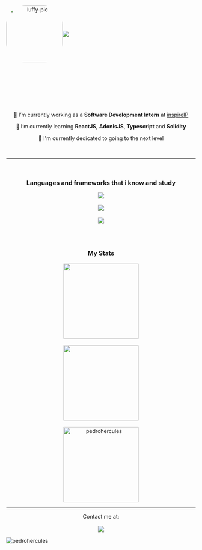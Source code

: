
<div width="1000" align="center" style="display: flex; margin-bottom: 100px;">
  <img alt="luffy-pic" height="150" style="border-radius:50px;" src="https://c.tenor.com/UTxKJNlZilwAAAAi/luffy-monkey-d-luffy.gif">
  <br>
  <br>
  <img align="center" style="align-self: center;" src="https://readme-typing-svg.herokuapp.com?font=JetBrains+Mono&size=28&color=FFFFFF&background=300A24&center=true&vCenter=true&width=800&height=70&lines=%3C+Hello+World+%2F%3E;%3C+I'm+Pedro+H%C3%A9rcules+%2F%3E;%3C+Aspiring+Full+Stack+Web+Developer+%2F%3E">
</div>
<br>
<div align="center">
  <p>🔭 I’m currently working as a <strong>Software Development Intern</strong> at  <a href="https://inspireip.io">inspireIP</a></p>
  <p>🌱 I’m currently learning <strong>ReactJS</strong>, <strong>AdonisJS</strong>, <strong>Typescript</strong> and <strong>Solidity</strong></p>
  <p>🚀 I'm currently dedicated to going to the next level</p>
</div>
<br>
<hr>
<br>
<div align="center" style="display: flex; flex-direction: column; justify-content: center; align-items: center;">
  <h3>Languages and frameworks that i know and study</h3>
  <div style="display: flex; flex-wrap: wrap;flex-direction: column; justify-content: center;">
    <img src="https://skillicons.dev/icons?i=html,css,sass,js,ts,python,solidity&theme=dark&perline=8" /><br>
    <img src="https://skillicons.dev/icons?i=react,vue,tailwind,nodejs,express,mysql,mongo&theme=dark&perline=8" /><br>
    <img src="https://skillicons.dev/icons?i=git,github,gitlab,aws,vercel,vscode&theme=dark&perline=8" />
   
    
  </div><br>
  <hr>
  <h3>My Stats</h3>
  
  <div align="center">
    <img height="200em" src="https://github-readme-stats.vercel.app/api/top-langs/?username=PedroHercules&layout=compact&langs_count=7&theme=tokyonight"/>
    <br>
    <br>
    <img align="center" height="200em" src="https://github-readme-stats.vercel.app/api?username=PedroHercules&?count_private=true&show_icons=true&theme=tokyonight" />
    <br>
    <br>
    <img align="center" height="200em" src="https://github-readme-streak-stats.herokuapp.com/?user=pedrohercules&&theme=tokyonight" alt="pedrohercules" />
  </div>
  
</div>
<hr>
<div align="center">
  Contact me at:
  <br>
  <br>
  <a href="https://www.linkedin.com/in/pedro-hercules-4878ba200/" target="_blank" rel="noopener noreferrer"><img src="https://img.shields.io/badge/-LinkedIn-%230077B5?style=for-the-badge&logo=linkedin&logoColor=white" target="_blank"></a> 
  
  <p align="left"> <img src="https://komarev.com/ghpvc/?username=pedrohercules&label=Profile%20views&color=000000&style=flat" alt="pedrohercules" /> </p>
 
</div>

  
  
